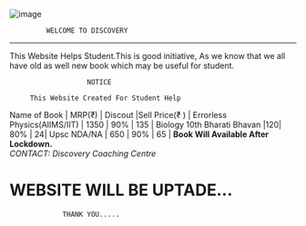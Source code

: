 
 ![image](https://yt3.ggpht.com/a/AATXAJzL3lJx71y0-Zw3mITaW6DDfwg9ztjB4PgtYg=s100-c-k-c0xffffffff-no-rj-mo)
 
 ```
          WELCOME TO DISCOVERY 
  ```  
  ------

  This Website Helps Student.This is good initiative,
  As we know that we all have old as well new book which may be useful for student.

                       NOTICE
                            
         This Website Created For Student Help 
         
         
 
 Name of Book                   |  MRP(₹) | Discout |Sell Price(₹ ) |
 Errorless Physics(AIIMS/IIT)   | 1350 | 90% | 135 |
  Biology 10th Bharati Bhavan   |120| 80% | 24| 
   Upsc NDA/NA                   | 650 | 90% | 65 |
 **Book Will Available After Lockdown.**  
 *CONTACT: Discovery Coaching Centre* 

  
#         WEBSITE WILL BE UPTADE...
                 THANK YOU.....
